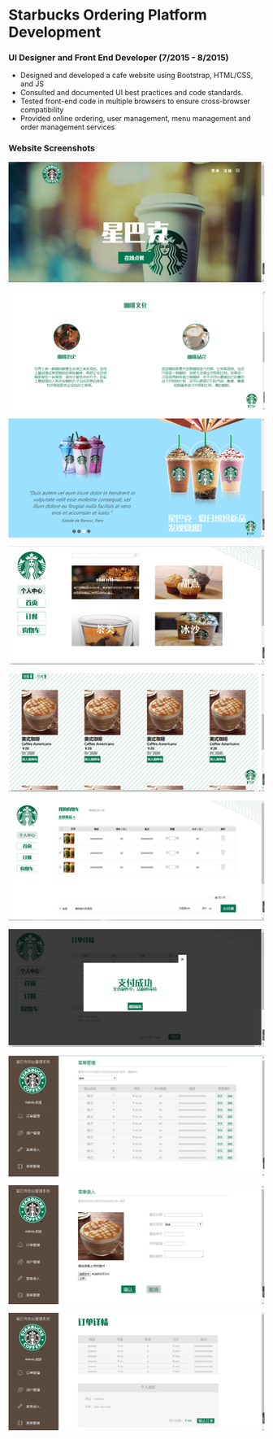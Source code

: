 # Starbucks Ordering Platform Development 
### UI Designer and Front End Developer (7/2015 - 8/2015)
* Designed and developed a cafe website using Bootstrap, HTML/CSS, and JS
* Consulted and documented UI best practices and code standards.
* Tested front-end code in multiple browsers to ensure cross-browser compatibility
* Provided online ordering, user management, menu management and order management services

### Website Screenshots
![image text](https://github.com/MoonOnTheWay/Starbucks-Ordering-System/blob/master/screenshots/1.png)

![image text](https://github.com/MoonOnTheWay/Starbucks-Ordering-System/blob/master/screenshots/2.png)

![image text](https://github.com/MoonOnTheWay/Starbucks-Ordering-System/blob/master/screenshots/3.png)

![image text](https://github.com/MoonOnTheWay/Starbucks-Ordering-System/blob/master/screenshots/4.png)

![image text](https://github.com/MoonOnTheWay/Starbucks-Ordering-System/blob/master/screenshots/5.png)

![image text](https://github.com/MoonOnTheWay/Starbucks-Ordering-System/blob/master/screenshots/6.png)

![image text](https://github.com/MoonOnTheWay/Starbucks-Ordering-System/blob/master/screenshots/7.png)

![image text](https://github.com/MoonOnTheWay/Starbucks-Ordering-System/blob/master/screenshots/8.png)

![image text](https://github.com/MoonOnTheWay/Starbucks-Ordering-System/blob/master/screenshots/9.png)

![image text](https://github.com/MoonOnTheWay/Starbucks-Ordering-System/blob/master/screenshots/10.png)


